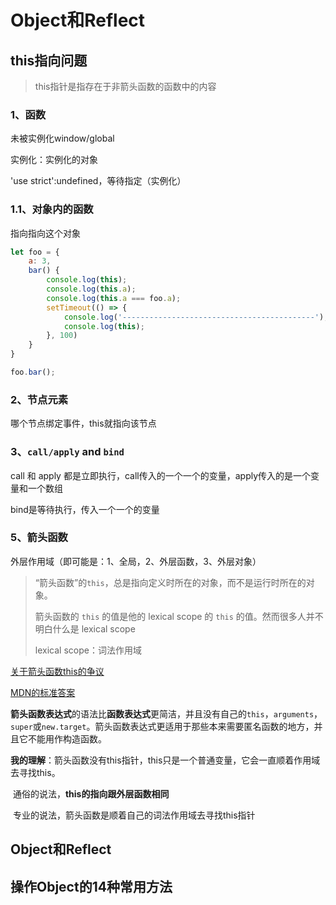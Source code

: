 # Object和Reflect

## this指向问题

> this指针是指存在于非箭头函数的函数中的内容

### 1、函数

未被实例化window/global

实例化：实例化的对象

'use strict':undefined，等待指定（实例化）

### 1.1、对象内的函数

指向指向这个对象

```javascript
let foo = {
    a: 3,
    bar() {
        console.log(this);
        console.log(this.a);
        console.log(this.a === foo.a);
        setTimeout(() => {
            console.log('-------------------------------------------');
            console.log(this);
        }, 100)
    }
}

foo.bar();
```

### 2、节点元素

哪个节点绑定事件，this就指向该节点

### 3、`call/apply`  and `bind`

call 和 apply 都是立即执行，call传入的一个一个的变量，apply传入的是一个变量和一个数组

bind是等待执行，传入一个一个的变量

### 5、箭头函数

外层作用域（即可能是：1、全局，2、外层函数，3、外层对象）

> “箭头函数”的`this`，总是指向定义时所在的对象，而不是运行时所在的对象。
>
> 箭头函数的 `this` 的值是他的 lexical scope 的 `this` 的值。然而很多人并不明白什么是 lexical scope
>
> lexical scope：词法作用域

[关于箭头函数this的争议](https://github.com/ruanyf/es6tutorial/issues/150)

[MDN的标准答案](https://developer.mozilla.org/zh-CN/docs/Web/JavaScript/Reference/Functions/Arrow_functions)

**箭头函数表达式**的语法比**函数表达式**更简洁，并且没有自己的`this`，`arguments`，`super`或`new.target`。箭头函数表达式更适用于那些本来需要匿名函数的地方，并且它不能用作构造函数。

**我的理解**：箭头函数没有this指针，this只是一个普通变量，它会一直顺着作用域去寻找this。

​ 通俗的说法，**this的指向跟外层函数相同**

​ 专业的说法，箭头函数是顺着自己的词法作用域去寻找this指针

## Object和Reflect

## 操作Object的14种常用方法

